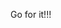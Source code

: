 <!--
id: 292522837
link: http://kevinisom.info/post/292522837/go-for-it
slug: go-for-it
date: Mon Dec 21 2009 14:17:26 GMT+1300 (NZDT)
raw: {"blog_name":"kevinisom","id":292522837,"post_url":"http://kevinisom.info/post/292522837/go-for-it","slug":"go-for-it","type":"text","date":"2009-12-21 01:17:26 GMT","timestamp":1261358246,"state":"published","format":"html","reblog_key":"0qdH5YWF","tags":[],"short_url":"http://tmblr.co/Zw68YyHRujL","highlighted":[],"feed_item":"http://twitter.com/kev_nz/statuses/6873977042","from_feed_id":"650289","note_count":0,"title":null,"body":"<p>Go for it!!!</p>"}
publish: 2009-12-021
tags: 
title: null
-->


Go for it!!!



